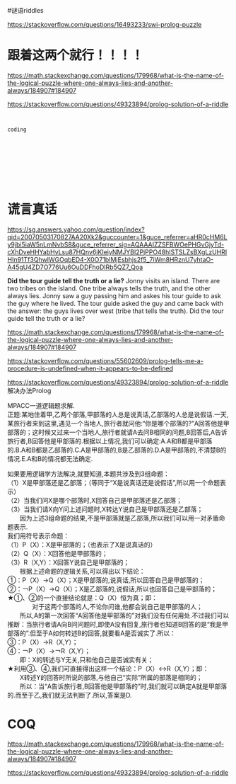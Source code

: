 #谜语riddles

https://stackoverflow.com/questions/16493233/swi-prolog-puzzle


# 跟着这两个就行！！！！

https://math.stackexchange.com/questions/179968/what-is-the-name-of-the-logical-puzzle-where-one-always-lies-and-another-always/184907#184907

https://stackoverflow.com/questions/49323894/prolog-solution-of-a-riddle



 ```


coding









```





















# 谎言真话
https://sg.answers.yahoo.com/question/index?qid=20070503170827AA20Xk2&guccounter=1&guce_referrer=aHR0cHM6Ly9jbi5iaW5nLmNvbS8&guce_referrer_sig=AQAAAIZZSFBWOePHGvGjyTd-cXhDveHHYabHvLsu87HQnv6jKIeiyNMJYBl2PjPPO48hISTSLZsBXgLzUHRIHIn91Tf3QhwlWGOqbED4-X0O71bIMjEsbhjs2f5_7iWm8HRznU7yhtaO-A45gU4ZD7O776Uu6OuDDFhoDIRb5QZ7_Qoa

**Did the tour guide tell the truth or a lie?**
Jonny visits an island. There are two tribes on the island. One tribe always tells the truth, and the other always lies. Jonny saw a guy passing him and askes his tour guide to ask the guy where he lived. The tour guide asked the guy and came back with the answer: the guys lives over west (tribe that tells the truth). Did the tour guide tell the truth or a lie?



https://math.stackexchange.com/questions/179968/what-is-the-name-of-the-logical-puzzle-where-one-always-lies-and-another-always/184907#184907



https://stackoverflow.com/questions/55602609/prolog-tells-me-a-procedure-is-undefined-when-it-appears-to-be-defined

https://stackoverflow.com/questions/49323894/prolog-solution-of-a-riddle
解决办法Prolog


MPACC一道逻辑题求解.  
正题:某地住着甲,乙两个部落,甲部落的人总是说真话,乙部落的人总是说假话.一天,某旅行者来到这里,遇见一个当地人,旅行者就问他:“你是哪个部落的?”A回答他是甲部落的；这时候又过来一个当地人,旅行者就请A去问B相同的问题,B回答后,A告诉旅行者,B回答他是甲部落的.根据以上情况,我们可以确定:A.A和B都是甲部落的.B.A和B都是乙部落的.C.A是甲部落的,B是乙部落的.D.A是甲部落的,不清楚B的情况.E.A和B的情况都无法确定.




如果要用逻辑学方法解决,就要知道,本题共涉及到3组命题：  
（1）X是甲部落还是乙部落；（等同于“X是说真话还是说假话”,所以用一个命题表示）  
（2）当我们问X是哪个部落时,X回答自己是甲部落还是乙部落；  
（3）当我们请X向Y问上述问题时,X转达Y说自己是甲部落还是乙部落；  
　　因为上述3组命题的结果,不是甲部落就是乙部落,所以我们可以用一对矛盾命题表示.  
我们用符号表示命题：  
（1）P（X）：X是甲部落的；（也表示了X是说真话的）  
（2）Q（X）：X回答他是甲部落的；  
（3）R（X,Y）：X回答Y说自己是甲部落的；  
　　根据上述命题的逻辑关系,可以得出以下结论：  
①：P（X）→Q（X）；X是甲部落的,说真话,所以回答自己是甲部落的；  
②：￢P（X）→Q（X）；X是乙部落的,说假话,所以也回答自己是甲部落的；  
★①、②的一个直接结论就是：Q（X）恒为真；即：  
　　　　对于这两个部落的人,不论你问谁,他都会说自己是甲部落的人；  
　　所以,A的第一次回答“A回答他是甲部落的”对我们没有任何用处.不过我们可以推断：当旅行者请A向B问问题时,即使A没有回复,旅行者也知道B回答的是“我是甲部落的”.但至于A如何转述B的回答,就要看A是否诚实了.所以：  
③：P（X）→R（X,Y）；  
④：￢P（X）→￢R（X,Y）；  
　　即：X的转述与Y无关,只和他自己是否诚实有关；  
★利用③、④,我们可直接得出这样一个结论：P（X）↔R（X,Y）；即：  
　　X转述Y的回答时所说的部落,与他自己“实际”所属的部落是相同的；  
　　所以：当“A告诉旅行者,B回答他是甲部落的”时,我们就可以确定A就是甲部落的.而至于乙,我们就无法判断了.所以,答案是D.





# COQ
https://math.stackexchange.com/questions/179968/what-is-the-name-of-the-logical-puzzle-where-one-always-lies-and-another-always/184907#184907



https://stackoverflow.com/questions/49323894/prolog-solution-of-a-riddle



























































































































































